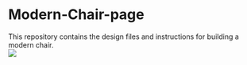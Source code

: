 # Modern-Chair-page
This repository contains the design files and instructions for building a modern chair.
<br>
<img src="https://github.com/luxprajapati/Modern-Chair-page/assets/113118199/620cfe56-b8cd-4ddf-ad97-47112d7da711">
